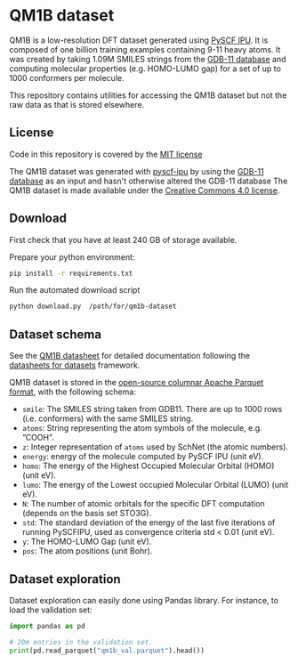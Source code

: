 # QM1B dataset

QM1B is a low-resolution DFT dataset generated using [PySCF IPU](https://github.com/graphcore-research/pyscf-ipu). It is composed of one billion training examples containing 9-11 heavy atoms. It was created by taking 1.09M SMILES strings from the [GDB-11 database](https://zenodo.org/record/5172018) and computing molecular properties (e.g. HOMO-LUMO gap) for a set of up to 1000 conformers per molecule.

This repository contains utilities for accessing the QM1B dataset but not the raw data as that is stored elsewhere.

## License

Code in this repository is covered by the [MIT license](./LICENSE.md)

The QM1B dataset was generated with 
[pyscf-ipu](https://github.com/graphcore-research/pyscf-ipu) by using the 
[GDB-11 database](https://doi.org/10.5281/zenodo.7041051) as an input and hasn't otherwise
altered the GDB-11 database
The QM1B dataset is made available under the [Creative Commons 4.0 license](./LICENSE-dataset).

## Download

First check that you have at least 240 GB of storage available.

Prepare your python environment:
```bash
pip install -r requirements.txt
```

Run the automated download script
```bash
python download.py  /path/for/qm1b-dataset 
```

## Dataset schema
See the [QM1B datasheet](./DATASHEET.md) for detailed documentation following the [datasheets for datasets](https://doi.org/10.48550/arXiv.1803.09010) framework.

QM1B dataset is stored in the [open-source columnar Apache Parquet format](https://parquet.apache.org/), with the following schema:
* `smile`: The SMILES string taken from GDB11. There are up to 1000 rows (i.e. conformers) with the same SMILES
string.
* `atoms`: String representing the atom symbols of the molecule, e.g. ”COOH”.
* `z`: Integer representation of `atoms` used by SchNet (the atomic numbers).
* `energy`: energy of the molecule computed by PySCF IPU (unit eV).
* `homo`: The energy of the Highest Occupied Molecular Orbital (HOMO) (unit eV).
* `lumo`: The energy of the Lowest occupied Molecular Orbital (LUMO) (unit eV).
* `N`: The number of atomic orbitals for the specific DFT computation (depends on the basis set STO3G).
* `std`: The standard deviation of the energy of the last five iterations of running PySCFIPU, used as
convergence criteria std < 0.01 (unit eV).
* `y`: The HOMO-LUMO Gap (unit eV).
* `pos`: The atom positions (unit Bohr).

## Dataset exploration

Dataset exploration can easily done using Pandas library. For instance, to load the validation set:
```python
import pandas as pd

# 20m entries in the validation set.
print(pd.read_parquet("qm1b_val.parquet").head())
```
